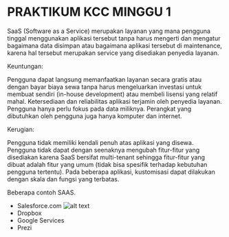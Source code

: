 # PRAKTIKUM KCC MINGGU 1

SaaS (Software as a Service) merupakan layanan yang mana pengguna tinggal menggunakan aplikasi tersebut tanpa harus mengerti dan mengatur bagaimana data disimpan atau bagaimana aplikasi tersebut di maintenance, karena hal tersebut merupakan service yang disediakan penyedia layanan.

Keuntungan:

Pengguna dapat langsung memanfaatkan layanan secara gratis atau dengan bayar biaya sewa tanpa harus mengeluarkan investasi untuk membuat sendiri (in-house development) atau membeli lisensi yang relatif mahal.
Ketersediaan dan reliabilitas aplikasi terjamin oleh penyedia layanan. Pengguna hanya perlu fokus pada data miliknya. Perangkat yang dibutuhkan oleh pengguna juga hanya komputer dan internet.

Kerugian:  

Pengguna tidak memiliki kendali penuh atas aplikasi yang disewa. Pengguna tidak dapat dengan seenaknya mengubah fitur-fitur yang disediakan karena SaaS bersifat multi-tenant sehingga fitur-fitur yang dibuat adalah fitur yang umum (tidak bisa spesifik terhadap kebutuhan pengguna tertentu). Pada beberapa aplikasi, kustomisasi dapat dilakukan dengan skala dan fungsi yang terbatas.

Beberapa contoh SAAS.
- Salesforce.com
![alt text](salesforce.png)
- Dropbox
- Google Services
- Prezi

